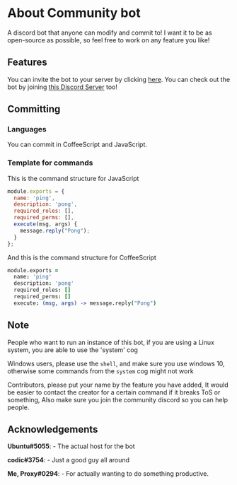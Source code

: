# About Community bot
A discord bot that anyone can modify and commit to! I want it to be as open-source as possible, so feel free to work on any feature you like!

## Features
You can invite the bot to your server by clicking [here](https://discordapp.com/oauth2/authorize?client_id=610225885093691467&scope=bot&permissions=8).
You can check out the bot by joining [this Discord Server](https://discord.gg/QnUYBwX) too!

## Committing
### Languages
You can commit in CoffeeScript and JavaScript.

### Template for commands
This is the command structure for JavaScript
```javascript
module.exports = {
  name: 'ping',
  description: 'pong',
  required_roles: [],
  required_perms: [],
  execute(msg, args) {
    message.reply("Pong");
  }
};
```
And this is the command structure for CoffeeScript
```coffeescript
module.exports = 
  name: 'ping'
  description: 'pong'
  required_roles: []
  required_perms: []
  execute: (msg, args) -> message.reply("Pong")
 ```

## Note
People who want to run an instance of this bot, if you are using a Linux system, you are able to use the 'system' cog

Windows users, please use the `shell`, and make sure you use windows 10, otherwise some commands from the `system` cog might not work

Contributors, please put your name by the feature you have added, It would be easier to contact the creator for a certain command if it breaks ToS or something, Also make sure you join the community discord so you can help people.

## Acknowledgements
**Ubuntu#5055**: - The actual host for the bot

**codic#3754**: - Just a good guy all around

**Me, Proxy#0294**: - For actually wanting to do something productive.
